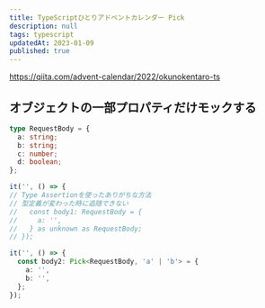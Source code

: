 ```yaml
---
title: TypeScriptひとりアドベントカレンダー Pick
description: null
tags: typescript
updatedAt: 2023-01-09
published: true
---
```


https://qiita.com/advent-calendar/2022/okunokentaro-ts

## オブジェクトの一部プロパティだけモックする

```ts
type RequestBody = {
  a: string;
  b: string;
  c: number;
  d: boolean;
};

it('', () => {
// Type Assertionを使ったありがちな方法
// 型定義が変わった時に追随できない
//   const body1: RequestBody = {
//     a: '',
//   } as unknown as RequestBody;
// });

it('', () => {
  const body2: Pick<RequestBody, 'a' | 'b'> = {
    a: '',
    b: '',
  };
});
```
